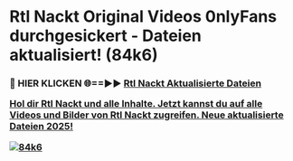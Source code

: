 # Rtl Nackt Original Videos 0nlyFans durchgesickert - Dateien aktualisiert! (84k6)

<h3>🔴 HIER KLICKEN 🌐==►► <a href="https://tinyurl.com/h6vf6nb8" rel="nofollow">Rtl Nackt Aktualisierte Dateien

Hol dir Rtl Nackt und alle Inhalte. Jetzt kannst du auf alle Videos und Bilder von Rtl Nackt zugreifen. Neue aktualisierte Dateien 2025!

[![84k6](https://i.imgur.com/sD4kR3V.gif)](https://tinyurl.com/h6vf6nb8)
